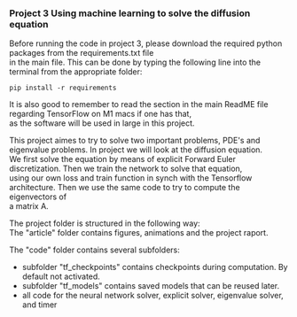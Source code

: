 ### Project 3 Using machine learning to solve the diffusion equation

Before running the code in project 3, please download the required python packages from the requirements.txt file <br />
in the main file. This can be done by typing the following line into the terminal from the appropriate folder:
```
pip install -r requirements
```
It is also good to remember to read the section in the main ReadME file regarding TensorFlow on M1 macs if one has that, <br />
as the software will be used in large in this project. 

This project aimes to try to solve two important problems, PDE's and eigenvalue problems. In project we will look at the diffusion equation. <br />
We first solve the equation by means of explicit Forward Euler discretization. Then we train the network to solve that equation, <br />
using our own loss and train function in synch with the Tensorflow architecture. Then we use the same code to try to compute the eigenvectors of <br />
a matrix A. <br />


The project folder is structured in the following way: <br />
The "article" folder contains figures, animations and the project raport. <br />

The "code" folder contains several subfolders: <br />
* subfolder "tf_checkpoints" contains checkpoints during computation. By default not activated.
* subfolder "tf_models" contains saved models that can be reused later.
* all code for the neural network solver, explicit solver, eigenvalue solver, and timer

